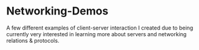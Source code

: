 # Networking-Demos
A few different examples of client-server interaction I created due to being currently very interested in learning more about servers and networking relations &amp; protocols.
